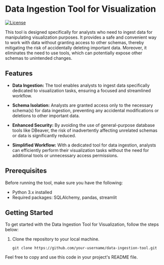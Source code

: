 # Data Ingestion Tool for Visualization

[![License](https://img.shields.io/badge/license-MIT-blue.svg)](https://opensource.org/licenses/MIT)

This tool is designed specifically for analysts who need to ingest data for manipulating visualization purposes. It provides a safe and convenient way to work with data without granting access to other schemas, thereby mitigating the risk of accidentally deleting important data. Moreover, it eliminates the need to use tools, which can potentially expose other schemas to unintended changes.

## Features

- **Data Ingestion:** The tool enables analysts to ingest data specifically dedicated to visualization tasks, ensuring a focused and streamlined workflow.

- **Schema Isolation:** Analysts are granted access only to the necessary schema(s) for data ingestion, preventing any accidental modifications or deletions to other important data.

- **Enhanced Security:** By avoiding the use of general-purpose database tools like DBeaver, the risk of inadvertently affecting unrelated schemas or data is significantly reduced.

- **Simplified Workflow:** With a dedicated tool for data ingestion, analysts can efficiently perform their visualization tasks without the need for additional tools or unnecessary access permissions.

## Prerequisites

Before running the tool, make sure you have the following:

- Python 3.x installed
- Required packages: SQLAlchemy, pandas, streamlit

## Getting Started

To get started with the Data Ingestion Tool for Visualization, follow the steps below:

1. Clone the repository to your local machine.

   ```shell
   git clone https://github.com/your-username/data-ingestion-tool.git

Feel free to copy and use this code in your project's README file.
